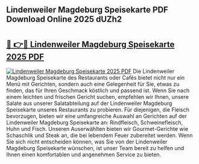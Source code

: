 ## Lindenweiler Magdeburg Speisekarte PDF Download Online 2025 dUZh2

# <h2><a href="http://gcaij6n.nevu.top/?p=Lindenweiler+Magdeburg+Speisekarte">🔗 👉🔴 Lindenweiler Magdeburg Speisekarte 2025 PDF</a></h2>

[![Lindenweiler Magdeburg Speisekarte 2025 PDF](https://i.imgur.com/dBaPXMq.png)](http://gcaij6n.nevu.top/?p=Lindenweiler+Magdeburg+Speisekarte)
Die Lindenweiler Magdeburg Speisekarte des Restaurants oder Cafés bietet nicht nur ein Menü mit Gerichten, sondern auch eine Gelegenheit für Sie, etwas zu finden, das für Ihren Geschmack köstlich und passend ist. Wenn Sie nach einem leichten und frischen Gericht suchen, empfehlen wir Ihnen, unsere Salate aus unserer Salatabteilung auf der Lindenweiler Magdeburg Speisekarte unseres Restaurants zu probieren. Für diejenigen, die Fleisch bevorzugen, bieten wir eine umfangreiche Auswahl an Gerichten auf der Lindenweiler Magdeburg Speisekarte an: Rindfleisch, Schweinefleisch, Huhn und Fisch. Unseren Auserwählten bieten wir Gourmet-Gerichte wie Schaschlik und Steak an, die bei lebendem Feuer zubereitet werden. Wenn Sie sich nicht entscheiden können, was Sie von der Lindenweiler Magdeburg Speisekarte wünschen, ist unser Team bereit zu helfen und Ihnen einen komfortablen und angenehmen Service zu bieten.
